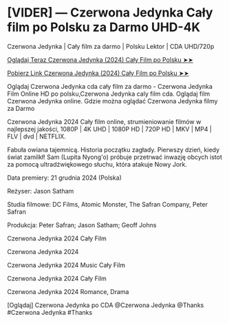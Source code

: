 # [VIDER] — Czerwona Jedynka Cały film po Polsku za Darmo UHD-4K

Czerwona Jedynka | Cały film za darmo | Polsku Lektor | CDA UHD/720p

<a href="https://love-4k.com/pl/movie/845781/red-one-gitcodepl"> Oglądaj Teraz Czerwona Jedynka (2024) Cały Film po Polsku ➤➤  </a>

<a href="https://love-4k.com/pl/movie/845781/red-one-gitcodepl"> Pobierz Link Czerwona Jedynka (2024) Cały Film po Polsku ➤➤ </a>

Oglądaj Czerwona Jedynka cda cały film za darmo - Czerwona Jedynka Film Online HD po polsku,Czerwona Jedynka caly film cda. Oglądaj film Czerwona Jedynka online. Gdzie można oglądać Czerwona Jedynka filmy za Darmo

Czerwona Jedynka 2024 Cały film online, strumieniowanie filmów w najlepszej jakości, 1080P | 4K UHD | 1080P HD | 720P HD | MKV | MP4 | FLV | dvd | NETFLIX.

Fabuła owiana tajemnicą. Historia początku zagłady. Pierwszy dzień, kiedy świat zamilkł! Sam (Lupita Nyong'o) próbuje przetrwać inwazję obcych istot za pomocą ultradźwiękowego słuchu, która atakuje Nowy Jork.

Data premiery: 21 grudnia 2024 (Polska)

Reżyser: Jason Satham

Studia filmowe: DC Films, Atomic Monster, The Safran Company, Peter Safran

Produkcja: Peter Safran; Jason Satham; Geoff Johns

Czerwona Jedynka 2024 Cały Film

Czerwona Jedynka 2024

Czerwona Jedynka 2024 Music Cały Film

Czerwona Jedynka 2024 Cały Film

Czerwona Jedynka 2024 Romance, Drama

[Oglądaj] Czerwona Jedynka po CDA @Czerwona Jedynka @Thanks #Czerwona Jedynka #Thanks
